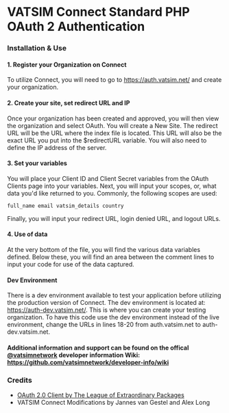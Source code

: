# VATSIM Connect Standard PHP OAuth 2 Authentication

### Installation & Use

#### 1. Register your Organization on Connect
To utilize Connect, you will need to go to https://auth.vatsim.net/ and create your organization. 

#### 2. Create your site, set redirect URL and IP
Once your organization has been created and approved, you will then view the organization and select OAuth. You will create a New Site. The redirect URL will be the URL where the index file is located. This URL will also be the exact URL you put into the $redirectURL variable. You will also need to define the IP address of the server.

#### 3. Set your variables
You will place your Client ID and Client Secret variables from the OAuth Clients page into your variables. 
Next, you will input your scopes, or, what data you'd like returned to you. Commonly, the following scopes are used: 
```
full_name email vatsim_details country
```
Finally, you will input your redirect URL, login denied URL, and logout URLs.

#### 4. Use of data
At the very bottom of the file, you will find the various data variables defined. Below these, you will find an area between the comment lines to input your code for use of the data captured.

#### Dev Environment
There is a dev environment available to test your application before utilizing the production version of Connect. The dev environment is located at: https://auth-dev.vatsim.net/. This is where you can create your testing organization. To have this code use the dev environment instead of the live environment, change the URLs in lines 18-20 from auth.vatsim.net to auth-dev.vatsim.net.


#### Additional information and support can be found on the offical [@vatsimnetwork](https://github.com/vatsimnetwork/) developer information Wiki: https://github.com/vatsimnetwork/developer-info/wiki


### Credits
- [OAuth 2.0 Client by The League of Extraordinary Packages](http://oauth2-client.thephpleague.com/)
- VATSIM Connect Modifications by Jannes van Gestel and Alex Long
